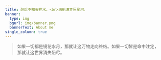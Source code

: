 ```yaml
---
title: 醉后不知天在水，<br>满船清梦压星河。
banner:
  type: img
  bgurl: img/banner.png
  bannerText: About me
single_column: true
---
```

> 如果一切都是镜花水月，那就让这万物走向终结。如果一切皆是命中注定，那就让这世界消失殆尽。
